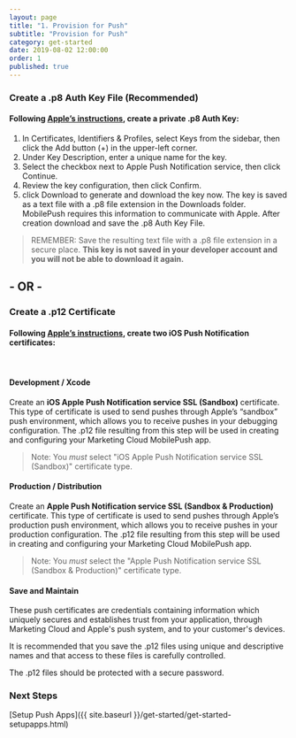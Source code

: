 ```yaml
---
layout: page
title: "1. Provision for Push"
subtitle: "Provision for Push"
category: get-started
date: 2019-08-02 12:00:00
order: 1
published: true
---
```


### Create a .p8 Auth Key File (Recommended)

#### Following [Apple’s instructions](https://help.apple.com/developer-account/#/devcdfbb56a3), create a private .p8 Auth Key:
1. In Certificates, Identifiers & Profiles, select Keys from the sidebar, then click the Add button (+) in the upper-left corner.
1. Under Key Description, enter a unique name for the key.
1. Select the checkbox next to Apple Push Notification service, then click Continue.
1. Review the key configuration, then click Confirm.
1. click Download to generate and download the key now. The key is saved as a text file with a .p8 file extension in the Downloads folder.
MobilePush requires this information to communicate with Apple. After creation download and save the .p8 Auth Key File.
> REMEMBER: Save the resulting text file with a .p8 file extension in a secure place. **This key is not saved in your developer account and you will not be able to download it again.**


## - OR -


### Create a .p12 Certificate

#### Following [Apple’s instructions](https://help.apple.com/developer-account/#/dev82a71386a), create two iOS Push Notification certificates:
<br>

#### Development / Xcode

Create an **iOS Apple Push Notification service SSL (Sandbox)** certificate. This type of certificate is used to send pushes through Apple’s “sandbox” push environment, which allows you to receive pushes in your debugging configuration. The .p12 file resulting from this step will be used in creating and configuring your Marketing Cloud MobilePush app.

> Note: You *must* select "iOS Apple Push Notification service SSL (Sandbox)" certificate type.

#### Production / Distribution

Create an **Apple Push Notification service SSL (Sandbox & Production)** certificate. This type of certificate is used to send pushes through Apple’s production push environment, which allows you to receive pushes in your production configuration. The .p12 file resulting from this step will be used in creating and configuring your Marketing Cloud MobilePush app.

> Note: You *must* select the "Apple Push Notification service SSL (Sandbox & Production)" certificate type.

#### Save and Maintain

These push certificates are credentials containing information which uniquely secures and establishes trust from your application, through Marketing Cloud and Apple's push system, and to your customer's devices.

It is recommended that you save the .p12 files using unique and descriptive names and that access to these files is carefully controlled.

The .p12 files should be protected with a secure password.

### Next Steps

[Setup Push Apps]({{ site.baseurl }}/get-started/get-started-setupapps.html)
